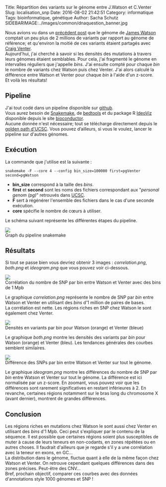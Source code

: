 Title: Répartition des variants sur le génome entre J.Watson et C.Venter
Slug: localisation_snp
Date: 2016-08-02 21:42:51
Category: informatique
Tags: bioinformatique, génétique
Author: Sacha Schutz
SIDEBARIMAGE:../images/common/dnaquestion_banner.jpg

Nous avions vu dans un [précédent post](http://dridk.me/genome_chiffre_1.html) que le génome de [James Watson](https://fr.wikipedia.org/wiki/James_Dewey_Watson) comptait un peu plus de 2 millions de variants par rapport au génome de référence; et qu'environ la moitié de ces variants étaient partagés avec [Craig Venter](https://fr.wikipedia.org/wiki/Craig_Venter).  
Aujourd'hui, j'ai cherché à savoir si les densités des mutations à travers leurs génomes étaient semblables. Pour cela, j'ai fragmenté le génome en intervalles réguliers que j'appelle *bins*. J'ai ensuite compté pour chaque *bin* le nombre de variants chez Watson puis chez Venter. J'ai alors calculé la différence entre Watson et Venter pour chaque *bin* à l'aide d'un z-score.  
Et voilà les résultats!

## Pipeline 
J'ai tout codé dans un pipeline disponible sur [github](https://github.com/dridk/snp_location).  
Vous aurez besoin de [Snakemake](https://bitbucket.org/johanneskoester/snakemake/wiki/Home), de [bedtools](http://bedtools.readthedocs.io/en/latest/) et du package R [IdeoViz](https://www.bioconductor.org/packages/release/bioc/html/IdeoViz.html) disponible depuis le site [bioconductor](https://www.bioconductor.org/).  
Aucune donnée n'est nécessaire; tout se télécharge directement depuis le [golden path d'UCSC](http://hgdownload.cse.ucsc.edu/goldenpath/hg19/database/). Vous pouvez d’ailleurs, si vous le voulez, lancer le pipeline sur d'autres génomes.

## Exécution
La commande que j'utilise est la suivante :

    snakemake -F --core 4 --config bin_size=100000 first=pgVenter second=pgWatson

* **bin_size** correspond à la taille des *bins*.
* **first** et **second** sont les noms des fichiers correspondant aux "*personal genom (pg)*" retrouvés dans [UCSC](http://hgdownload.cse.ucsc.edu/goldenpath/hg19/database/).
* **F** sert à régénérer l'ensemble des fichiers dans le cas d'une seconde exécution.
* **core** spécifie le nombre de cœurs à utiliser.  

Le schéma suivant représente les différentes étapes du pipeline.  

<div class="figure">
    <img src="../images/post19/pipeline.png" />
    <div class="legend">Graph du pipeline snakemake</div>
</div>

## Résultats
Si tout se passe bien vous devriez obtenir 3 images : *correlation.png*, *both.png* et *ideogram.png*  que vous pouvez voir ci-dessous.

<div class="figure">
    <img src="../images/post19/correlation.png" />
    <div class="legend">Corrélation du nombre de SNP par bin entre Watson et Venter avec des bins de 1 Mpb</div>
</div>

Le graphique *correlation.png* représente le nombre de SNP par *bin* entre Watson et Venter en utilisant des *bins* d'1 million de paires de bases.  
La corrélation est nette. Les régions riches en SNP chez Watson le sont également chez Venter.

<div class="figure">
    <img src="../images/post19/both.png" />
    <div class="legend">Densités en variants par bin pour Watson (orange) et Venter (bleue)</div>
</div>

Le graphique *both.png* montre les densités des variants par *bin* pour Watson (orange) et Venter (bleu).
Les tendances générales des courbes semblent similaires.  

<div class="figure">
    <img src="../images/post19/ideogram.png" />
    <div class="legend">Différence des SNPs par bin entre Watson et Venter sur tout le génome.</div>
</div>

Le graphique *ideogram.png* montre les différences du nombre de SNP par *bin* entre Watson et Venter sur tout le génome. La différence est ici normalisée  par un z-score. En zoomant, vous pouvez voir que les différences sont rarement significatives en restant inférieures à 2. En revanche, certaines régions notamment sur le bras long du chromosome X (avant dernier), montrent de grandes différences.


## Conclusion
Les régions riches en mutations chez Watson le sont aussi chez Venter en utilisant des *bins* d'1 Mpb. Ceci peut s'expliquer par le contenu de la séquence. Il est possible que certaines régions soient plus susceptibles de muter à cause de leurs teneurs en non-codants, en zones répétées ou en autres choses. Il faudrait d'ailleurs que je regarde s'il y a une corrélation avec la teneur en exons, en GC...  
La distribution dans le génome, fluctue quant à elle de la même façon chez Watson et Venter. On retrouve cependant quelques différences dans des zones précises. Peut-être des CNV...   
Bref, prochain objectif, comparer ces courbes avec des données d'annotations style 1000 génomes et SNP !


